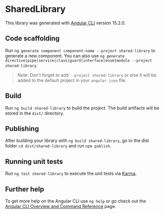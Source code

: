 # SharedLibrary

This library was generated with [Angular CLI](https://github.com/angular/angular-cli) version 15.2.0.

## Code scaffolding

Run `ng generate component component-name --project shared-library` to generate a new component. You can also use `ng generate directive|pipe|service|class|guard|interface|enum|module --project shared-library`.
> Note: Don't forget to add `--project shared-library` or else it will be added to the default project in your `angular.json` file. 

## Build

Run `ng build shared-library` to build the project. The build artifacts will be stored in the `dist/` directory.

## Publishing

After building your library with `ng build shared-library`, go to the dist folder `cd dist/shared-library` and run `npm publish`.

## Running unit tests

Run `ng test shared-library` to execute the unit tests via [Karma](https://karma-runner.github.io).

## Further help

To get more help on the Angular CLI use `ng help` or go check out the [Angular CLI Overview and Command Reference](https://angular.io/cli) page.
